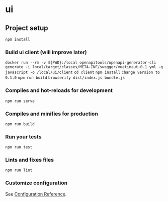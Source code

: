 # ui

## Project setup
```
npm install
```

### Build ui client (will improve later)
```docker run --rm -v ${PWD}:/local openapitools/openapi-generator-cli generate -i local/target/classes/META-INF/swagger/vuetinaut-0.1.yml -g javascript -o /local/ui/client```
```cd client```
```npm install```
```change version to 0.1.0```
```npm run build```
```browserify dist/index.js bundle.js```

### Compiles and hot-reloads for development
```
npm run serve
```

### Compiles and minifies for production
```
npm run build
```

### Run your tests
```
npm run test
```

### Lints and fixes files
```
npm run lint
```

### Customize configuration
See [Configuration Reference](https://cli.vuejs.org/config/).
